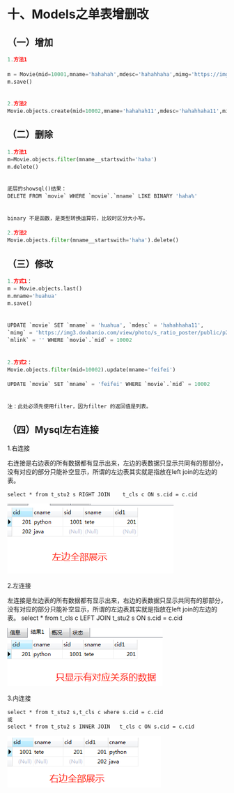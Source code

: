 # 十、Models之单表增删改
 ## （一）增加
 ```python
1.方法1

m = Movie(mid=10001,mname='hahahah',mdesc='hahahhaha',mimg='https://img3.doubanio.com/view/photo/s_ratio_poster/public/p2622484010.jpg',mlink ='')
m.save()


2.方法2
Movie.objects.create(mid=10002,mname='hahahah11',mdesc='hahahhaha11',mimg='https://img3.doubanio.com/view/photo/s_ratio_poster/public/p2622484010.jpg',mlink ='')
```

## （二）删除
```python
1.方法1
m=Movie.objects.filter(mname__startswith='haha')
m.delete()


底层的showsql()结果：
DELETE FROM `movie` WHERE `movie`.`mname` LIKE BINARY 'haha%'


binary 不是函数，是类型转换运算符，比较时区分大小写。

2.方法2
Movie.objects.filter(mname__startswith='haha').delete()

```

## （三）修改
```python
1.方式1：
m = Movie.objects.last()
m.mname='huahua'
m.save()


UPDATE `movie` SET `mname` = 'huahua', `mdesc` = 'hahahhaha11', 
`mimg` = 'https://img3.doubanio.com/view/photo/s_ratio_poster/public/p2622484010.jpg', 
`mlink` = '' WHERE `movie`.`mid` = 10002


2.方式2：
Movie.objects.filter(mid=10002).update(mname='feifei')

UPDATE `movie` SET `mname` = 'feifei' WHERE `movie`.`mid` = 10002


注：此处必须先使用filter，因为filter 的返回值是列表。
```

## （四）Mysql左右连接
1.右连接

右连接是右边表的所有数据都有显示出来，左边的表数据只显示共同有的那部分，没有对应的部分只能补空显示，所谓的左边表其实就是指放在left join的左边的表。
```
select * from t_stu2 s RIGHT JOIN    t_cls c ON s.cid = c.cid 
```

![models1](https://github.com/tete1987/picture_resource/blob/master/django/models1.png)




2.左连接

左连接是左边表的所有数据都有显示出来，右边的表数据只显示共同有的那部分，没有对应的部分只能补空显示，所谓的左边表其实就是指放在left join的左边的表。
select * from  t_cls c LEFT JOIN t_stu2 s  ON s.cid = c.cid 


![models2](https://github.com/tete1987/picture_resource/blob/master/django/models2.png)



3.内连接
```
select * from t_stu2 s,t_cls c where s.cid = c.cid 
或
select * from t_stu2 s INNER JOIN   t_cls c ON s.cid = c.cid 
```
![models3](https://github.com/tete1987/picture_resource/blob/master/django/models3.png)




